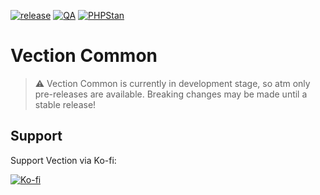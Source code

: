 [![release](https://img.shields.io/github/v/release/Vection-Framework/Vection?include_prereleases&style=for-the-badge)](https://img.shields.io/github/v/release/Vection-Framework/Vection?include_prereleases)
[![QA](https://img.shields.io/github/workflow/status/Vection-Framework/Vection/QA?label=QA&style=for-the-badge)](https://github.com/Vection-Framework/Vection/actions)
[![PHPStan](https://img.shields.io/badge/PHPStan-level%206-blueviolet.svg?style=for-the-badge)](https://phpstan.org)

# Vection Common

> :warning: Vection Common is currently in development stage, so atm only pre-releases are available. Breaking changes may be made until a
stable release!

## Support

Support Vection via Ko-fi:

[![Ko-fi](https://cdn.ko-fi.com/cdn/kofi3.png)](https://ko-fi.com/vection)
